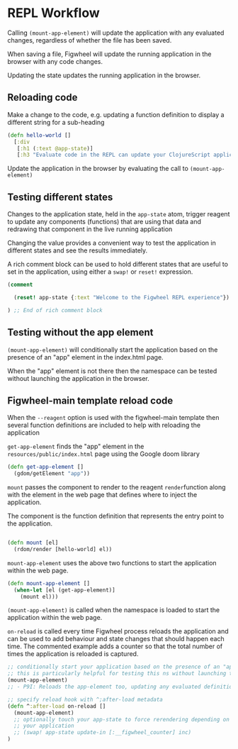 # REPL Workflow

Calling `(mount-app-element)` will update the application with any evaluated changes, regardless of whether the file has been saved.

When saving a file, Figwheel will update the running application in the browser with any code changes.

Updating the state updates the running application in the browser.


## Reloading code

Make a change to the code, e.g. updating a function definition to display a different string for a sub-heading

```clojure
(defn hello-world []
  [:div
   [:h1 (:text @app-state)]
   [:h3 "Evaluate code in the REPL can update your ClojureScript application in the browser"]])
```

Update the application in the browser by evaluating the call to `(mount-app-element)`


## Testing different states

Changes to the application state, held in the `app-state` atom, trigger reagent to update any components (functions) that are using that data and redrawing that component in the live running application

Changing the value provides a convenient way to test the application in different states and see the results immediately.

A rich comment block can be used to hold different states that are useful to set in the application, using either a `swap!` or `reset!` expression.

```clojure
(comment

  (reset! app-state {:text "Welcome to the Figwheel REPL experience"})

) ;; End of rich comment block
```



## Testing without the app element
`(mount-app-element)` will conditionally start the application based on the presence of an "app" element in the index.html page.

When the "app" element is not there then the namespace can be tested without launching the application in the browser.



## Figwheel-main template reload code

When the `--reagent` option is used with the figwheel-main template then several function definitions are included to help with reloading the application


`get-app-element` finds the "app" element in the `resources/public/index.html` page using the Google doom library

```clojure
(defn get-app-element []
  (gdom/getElement "app"))
```


`mount` passes the component to render to the reagent `render`function along with the element in the web page that defines where to inject the application.

The component is the function definition  that represents the entry point to the application.

```clojure

(defn mount [el]
  (rdom/render [hello-world] el))
```

`mount-app-element` uses the above two functions to start the application within the web page.

```clojure
(defn mount-app-element []
  (when-let [el (get-app-element)]
    (mount el)))
```

`(mount-app-element)` is called when the namespace is loaded to start the application within the web page.

`on-reload` is called every time Figwheel process reloads the application and can be used to add behaviour and state changes that should happen each time.  The commented example adds a counter so that the total number of times the application is reloaded is captured.

```clojure
;; conditionally start your application based on the presence of an "app" element
;; this is particularly helpful for testing this ns without launching the app
(mount-app-element)
;; - P9I: Reloads the app-element too, updating any evaluated definitions in the REPL

;; specify reload hook with ^;after-load metadata
(defn ^:after-load on-reload []
  (mount-app-element)
  ;; optionally touch your app-state to force rerendering depending on
  ;; your application
  ;; (swap! app-state update-in [:__figwheel_counter] inc)
)

```
